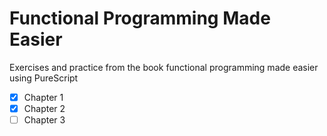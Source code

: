 # Functional Programming Made Easier 

Exercises and practice from the book functional programming made easier using PureScript

- [X] Chapter 1
- [X] Chapter 2
- [ ] Chapter 3 
